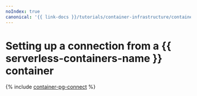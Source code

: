 ```yaml
---
noIndex: true
canonical: '{{ link-docs }}/tutorials/container-infrastructure/container-pg-connect'
---
```


# Setting up a connection from a {{ serverless-containers-name }} container

{% include [container-pg-connect](../../_tutorials/serverless/container-pg-connect.md) %}
